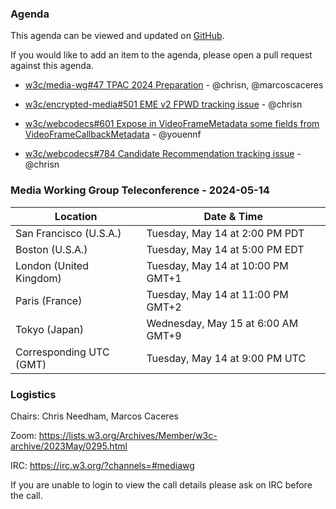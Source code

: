 ### Agenda

This agenda can be viewed and updated on [GitHub](https://github.com/w3c/media-wg/blob/main/meetings/2024-05-14-Media_Working_Group_Teleconference-agenda.md).

If you would like to add an item to the agenda, please open a pull request against this agenda.

* [w3c/media-wg#47 TPAC 2024 Preparation](https://github.com/w3c/media-wg/issues/47) - @chrisn, @marcoscaceres

* [w3c/encrypted-media#501 EME v2 FPWD tracking issue](https://github.com/w3c/encrypted-media/issues/501) - @chrisn

* [w3c/webcodecs#601 Expose in VideoFrameMetadata some fields from VideoFrameCallbackMetadata](https://github.com/w3c/webcodecs/issues/601) - @youennf

* [w3c/webcodecs#784 Candidate Recommendation tracking issue](https://github.com/w3c/webcodecs/issues/784) - @chrisn

### Media Working Group Teleconference - 2024-05-14

| Location | Date & Time |
| -------- | ----------- |
| San Francisco (U.S.A.) | Tuesday, May 14 at 2:00 PM PDT |
| Boston (U.S.A.) | Tuesday, May 14 at 5:00 PM EDT |
| London (United Kingdom) | Tuesday, May 14 at 10:00 PM GMT+1 |
| Paris (France) | Tuesday, May 14 at 11:00 PM GMT+2 |
| Tokyo (Japan) | Wednesday, May 15 at 6:00 AM GMT+9 |
| Corresponding UTC (GMT) | Tuesday, May 14 at 9:00 PM UTC |

### Logistics

Chairs: Chris Needham, Marcos Caceres

Zoom: https://lists.w3.org/Archives/Member/w3c-archive/2023May/0295.html

IRC: https://irc.w3.org/?channels=#mediawg

If you are unable to login to view the call details please ask on IRC before the call.
